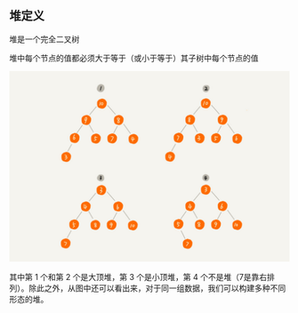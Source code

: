 ## 堆定义

堆是一个完全二叉树

堆中每个节点的值都必须大于等于（或小于等于）其子树中每个节点的值

![img](../../image/4c452a1ad3b2d152daa2727d06097099.jpg)

其中第 1 个和第 2 个是大顶堆，第 3 个是小顶堆，第 4 个不是堆（7是靠右排列）。除此之外，从图中还可以看出来，对于同一组数据，我们可以构建多种不同形态的堆。